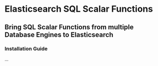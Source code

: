 # Elasticsearch SQL Scalar Functions
## Bring SQL Scalar Functions from multiple Database Engines to Elasticsearch
### Installation Guide
...
